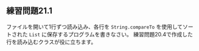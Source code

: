 ## 練習問題21.1

ファイルを開いて1行ずつ読み込み、各行を `String.compareTo` を使用してソートされた `List` に保存するプログラムを書きなさい。
練習問題20.4で作成した行を読み込むクラスが役に立ちます。
